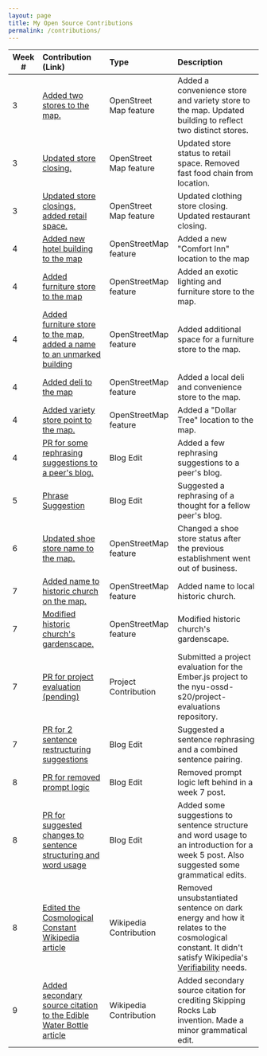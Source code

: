 ```yaml
---
layout: page
title: My Open Source Contributions
permalink: /contributions/
---
```


<!--
The first column, Contribution, must be a hyperlink to the actual contribution,
such as the Wikipedia edit or pull request, etc., with a suitable name.
Type of the contribution should be "Wikipedia edit", "OpenStreet Map feature",
"Project Documentation", "Project Code", "Blog Edit", etc.

The Description should include a brief summary of what you did.

Replace the first row below with your contribution and add new ones below it
following the same syntax.

-->





| Week #       | Contribution (Link)  | Type  | Description |
|---|:---|:---|:---|
| 3 | [Added two stores to the map.](https://www.openstreetmap.org/changeset/81029285#map=19/40.69291/-73.80902)    | OpenStreet Map feature |  Added a convenience store and variety store to the map. Updated building to reflect two distinct stores. |
| 3 | [Updated store closing.](https://www.openstreetmap.org/changeset/81029469#map=19/40.70122/-73.80756)    | OpenStreet Map feature | Updated store status to retail space. Removed fast food chain from location. |
| 3 | [Updated store closings, added retail space.](https://www.openstreetmap.org/changeset/81029588#map=19/40.70581/-73.79338) | OpenStreet Map feature | Updated clothing store closing. Updated restaurant closing. |
| 4 | [Added new hotel building to the map](https://www.openstreetmap.org/changeset/81367706) | OpenStreetMap feature | Added a new "Comfort Inn" location to the map |
| 4 | [Added furniture store to the map](https://www.openstreetmap.org/changeset/81367792) | OpenStreetMap feature | Added an exotic lighting and furniture store to the map. |
| 4 | [Added furniture store to the map, added a name to an unmarked building](https://www.openstreetmap.org/changeset/81367814) | OpenStreetMap feature | Added additional space for a furniture store to the map. |
| 4 | [Added deli to the map](https://www.openstreetmap.org/changeset/81367919) | OpenStreetMap feature| Added a local deli and convenience store to the map. |
| 4 | [Added variety store point to the map.](https://www.openstreetmap.org/changeset/81367968) | OpenStreetMap feature | Added a "Dollar Tree" location to the map. |
| 4 | [PR for some rephrasing suggestions to a peer's blog.](https://github.com/hunter-college-ossd-spr-2020/MichelleLucero-weekly/pull/1) | Blog Edit | Added a few rephrasing suggestions to a peer's blog. |
| 5 | [Phrase Suggestion](https://github.com/hunter-college-ossd-spr-2020/gillybytes-weekly/pull/1) | Blog Edit | Suggested a rephrasing of a thought for a fellow peer's blog. |
| 6 | [Updated shoe store name to the map.](https://www.openstreetmap.org/changeset/81937781#map=19/40.70189/-73.80753) | OpenStreetMap feature | Changed a shoe store status after the previous establishment went out of business. |
| 7 | [Added name to historic church on the map.](https://www.openstreetmap.org/changeset/82230242) | OpenStreetMap feature | Added name to local historic church. |
| 7 | [Modified historic church's gardenscape.](https://www.openstreetmap.org/changeset/82230172#map=19/40.70379/-73.80111) | OpenStreetMap feature | Modified historic church's gardenscape. |
| 7 | [PR for project evaluation (pending)](https://github.com/nyu-ossd-s20/project-evaluation/pull/82) | Project Contribution | Submitted a project evaluation for the Ember.js project to the nyu-ossd-s20/project-evaluations repository. |
| 7 | [PR for 2 sentence restructuring suggestions](https://github.com/hunter-college-ossd-spr-2020/jaredwils-weekly/pull/3) | Blog Edit | Suggested a sentence rephrasing and a combined sentence pairing. |
| 8 | [PR for removed prompt logic](https://github.com/hunter-college-ossd-spr-2020/wongjessica-weekly/pull/2) | Blog Edit | Removed prompt logic left behind in a week 7 post. |
| 8 | [PR for suggested changes to sentence structuring and word usage](https://github.com/hunter-college-ossd-spr-2020/Ks5810-weekly/pull/7) | Blog Edit | Added some suggestions to sentence structure and word usage to an introduction for a week 5 post. Also suggested some grammatical edits. |
| 8 | [Edited the Cosmological Constant Wikipedia article](https://en.wikipedia.org/w/index.php?title=Cosmological_constant&diff=prev&oldid=946877512) | Wikipedia Contribution | Removed unsubstantiated sentence on dark energy and how it relates to the cosmological constant. It didn't satisfy Wikipedia's [Verifiability](https://en.wikipedia.org/wiki/Wikipedia:Verifiability) needs. |
| 9 | [Added secondary source citation to the Edible Water Bottle article](https://en.wikipedia.org/w/index.php?title=Edible_water_bottle&diff=prev&oldid=947377286) | Wikipedia Contribution | Added secondary source citation for crediting Skipping Rocks Lab invention. Made a minor grammatical edit. |
